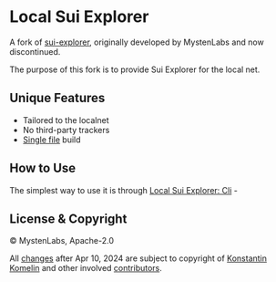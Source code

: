 # Local Sui Explorer

A fork of [sui-explorer](https://github.com/MystenLabs/sui-explorer), originally developed by MystenLabs and now discontinued.

The purpose of this fork is to provide Sui Explorer for the local net.

## Unique Features

- Tailored to the localnet
- No third-party trackers
- [Single file](/apps/explorer/build/index.html) build

## How to Use

The simplest way to use it is through [Local Sui Explorer: Cli](https://github.com/kkomelin/sui-explorer-local) - 

## License & Copyright

&copy; MystenLabs, Apache-2.0

All [changes](./CHANGELOG.md) after Apr 10, 2024 are subject to copyright of [Konstantin Komelin](https://github.com/kkomelin) and other involved [contributors](https://github.com/kkomelin/sui-explorer/graphs/contributors).
